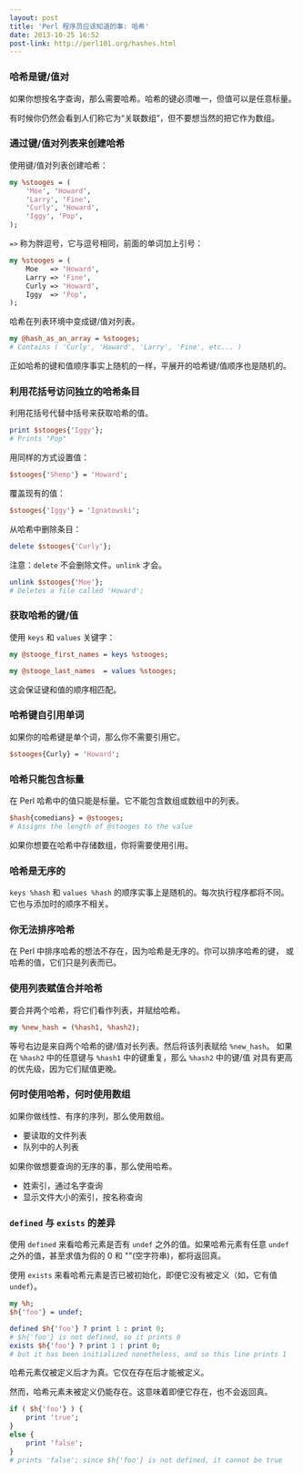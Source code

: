 ```yaml
---
layout: post
title: 'Perl 程序员应该知道的事: 哈希'
date: 2013-10-25 16:52
post-link: http://perl101.org/hashes.html
---
```


### 哈希是键/值对

如果你想按名字查询，那么需要哈希。哈希的键必须唯一，但值可以是任意标量。

有时候你仍然会看到人们称它为“关联数组”，但不要想当然的把它作为数组。

### 通过键/值对列表来创建哈希

使用键/值对列表创建哈希：

```perl
my %stooges = (
    'Moe', 'Howard',
    'Larry', 'Fine',
    'Curly', 'Howard',
    'Iggy', 'Pop',
);
```

`=>` 称为胖逗号，它与逗号相同，前面的单词加上引号：

```perl
my %stooges = (
    Moe   => 'Howard',
    Larry => 'Fine',
    Curly => 'Howard',
    Iggy  => 'Pop',
);
```

哈希在列表环境中变成键/值对列表。

```perl
my @hash_as_an_array = %stooges;
# Contains ( 'Curly', 'Haward', 'Larry', 'Fine', etc... )
```

正如哈希的键和值顺序事实上随机的一样，平展开的哈希键/值顺序也是随机的。

### 利用花括号访问独立的哈希条目

利用花括号代替中括号来获取哈希的值。

```perl
print $stooges{'Iggy'};
# Prints "Pop"
```

用同样的方式设置值：

```perl
$stooges{'Shemp'} = 'Howard';
```

覆盖现有的值：

```perl
$stooges{'Iggy'} = 'Ignatowski';
```

从哈希中删除条目：

```perl
delete $stooges{'Curly'};
```

注意：`delete` 不会删除文件。`unlink` 才会。

```perl
unlink $stooges{'Moe'};
# Deletes a file called 'Howard';
```

### 获取哈希的键/值

使用 `keys` 和 `values` 关键字：

```perl
my @stooge_first_names = keys %stooges;

my @stooge_last_names  = values %stooges;
```

这会保证键和值的顺序相匹配。

### 哈希键自引用单词

如果你的哈希键是单个词，那么你不需要引用它。

```perl
$stooges{Curly} = 'Howard';
```

### 哈希只能包含标量

在 Perl 哈希中的值只能是标量。它不能包含数组或数组中的列表。

```perl
$hash{comedians} = @stooges;
# Assigns the length of @stooges to the value
```

如果你想要在哈希中存储数组，你将需要使用引用。

### 哈希是无序的

`keys %hash` 和 `values %hash` 的顺序实事上是随机的。每次执行程序都将不同。
它也与添加时的顺序不相关。

### 你无法排序哈希

在 Perl 中排序哈希的想法不存在，因为哈希是无序的。你可以排序哈希的键，
或哈希的值，它们只是列表而已。

### 使用列表赋值合并哈希

要合并两个哈希，将它们看作列表，并赋给哈希。

```perl
my %new_hash = (%hash1, %hash2);
```

等号右边是来自两个哈希的键/值对长列表。然后将该列表赋给 `%new_hash`。
如果在 `%hash2` 中的任意键与 `%hash1` 中的键重复，那么 `%hash2` 中的键/值
对具有更高的优先级，因为它们赋值更晚。

### 何时使用哈希，何时使用数组

如果你做线性、有序的序列，那么使用数组。

* 要读取的文件列表
* 队列中的人列表

如果你做想要查询的无序的事，那么使用哈希。

* 姓索引，通过名字查询
* 显示文件大小的索引，按名称查询

### `defined` 与 `exists` 的差异

使用 `defined` 来看哈希元素是否有 `undef` 之外的值。如果哈希元素有任意 `undef`
之外的值，甚至求值为假的 0 和 ""(空字符串)，都将返回真。

使用 `exists` 来看哈希元素是否已被初始化，即便它没有被定义（如，它有值
`undef`）。

```perl
my %h;
$h{'foo'} = undef;

defined $h{'foo'} ? print 1 : print 0;
# $h{'foo'} is not defined, so it prints 0
exists $h{'foo'} ? print 1 : print 0;
# but it has been initialized nonetheless, and so this line prints 1
```

哈希元素仅被定义后才为真。它仅在存在后才能被定义。

然而，哈希元素未被定义仍能存在。这意味着即便它存在，也不会返回真。

```perl
if ( $h{'foo'} ) {
    print 'true';
}
else {
    print 'false';
}
# prints 'false'; since $h{'foo'} is not defined, it cannot be true
```
